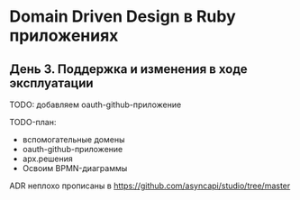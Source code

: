 # Domain Driven Design в Ruby приложениях

## День 3. Поддержка и изменения в ходе эксплуатации

TODO: добавляем oauth-github-приложение

TODO-план:
- вспомогательные домены
- oauth-github-приложение
- арх.решения
- Освоим BPMN-диаграммы


ADR неплохо прописаны в https://github.com/asyncapi/studio/tree/master